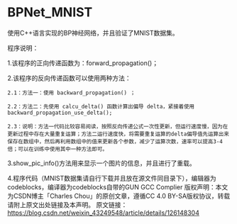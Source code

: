 # BPNet_MNIST
使用C++语言实现的BP神经网络，并且验证了MNIST数据集。

程序说明：

1.该程序的正向传递函数为：forward_propagation()；

2.该程序的反向传递函数可以使用两种方法：

    2.1：方法一：使用 backward_propagation() ；

    2.2：方法二：先使用 calcu_delta() 函数计算出偏导 delta，紧接着使用 backward_propagation_use_delta();

    2.3：说明：方法一代码比较容易阅读，按照反向传递公式一次性更新，但运行速度慢，因为在更新过程中存在大量重复运算；方法二运行速度快，将需要重复运算的delta偏导值先运算出来保存在数组中，然后再利用数组中的值来更新各个参数，减少了运算次数，速率可以提高3-4倍；可以在训练中使用其中一种方法即可。

3.show_pic_info()方法用来显示一个图片的信息，并且进行了重载。

4.程序代码（MNIST数据集请自行下载并且放在源文件同目录下），编辑器为codeblocks，编译器为codeblocks自带的GUN GCC Complier
版权声明：本文为CSDN博主「Charles Chou」的原创文章，遵循CC 4.0 BY-SA版权协议，转载请附上原文出处链接及本声明。
原文链接：https://blog.csdn.net/weixin_43249548/article/details/126148304
